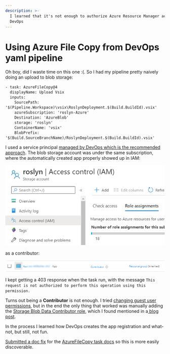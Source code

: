 ```yaml
---
description: >-
  I learned that it's not enough to authorize Azure Resource Manager access from
  DevOps
---
```


# Using Azure File Copy from DevOps yaml pipeline

Oh boy, did I waste time on this one :\(. So I had my pipeline pretty naively doing an upload to blob storage:

```text
- task: AzureFileCopy@4
  displayName: Upload Vsix
  inputs:
    SourcePath: '$(Pipeline.Workspace)\vsix\RoslynDeployment.$(Build.BuildId).vsix'
    azureSubscription: 'roslyn-Azure'
    Destination: 'AzureBlob'
    storage: 'roslyn'
    ContainerName: 'vsix'
    BlobPrefix: '$(Build.SourceBranchName)/RoslynDeployment.$(Build.BuildId).vsix'
```

I used a service principal [managed by DevOps which is the recommended approach](https://docs.microsoft.com/en-us/azure/devops/pipelines/library/connect-to-azure?view=azure-devops#create-an-azure-resource-manager-service-connection-using-automated-security). The blob storage account was under the same subscription, where the automatically created app properly showed up in IAM:

![Access control \(IAM\) pane for storage account](../.gitbook/assets/azure-storage-iam.png)

as a contributor:

![DevOps-managed app as contributor to the storage account](../.gitbook/assets/azure-storage-contributor.png)

I kept getting a 403 response when the task run, with the message `This request is not authorized to perform this operation using this permission.`

Turns out being a **Contributor** is not enough. I tried [changing guest user permissions](https://docs.microsoft.com/en-us/azure/devops/pipelines/release/azure-rm-endpoint?view=azure-devops#insufficient-privileges-to-complete-the-operation), but in the end the only thing that worked was manually adding the [Storage Blob Data Contributor role](https://github.com/MicrosoftDocs/azure-docs/issues/36454), which I found mentioned in a[ blog post](https://www.catrina.me/azcopy-403-error/). 

In the process I learned how DevOps creates the app registration and what-not, but still, not fun.

[Submitted a doc fix](https://github.com/MicrosoftDocs/azure-devops-docs/pull/8622) for the [AzureFileCopy task docs](https://docs.microsoft.com/en-us/azure/devops/pipelines/tasks/deploy/azure-file-copy-version3?view=azure-devops) so this is more easily discoverable.










